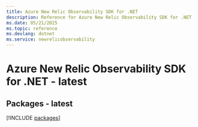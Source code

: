 ```yaml
---
title: Azure New Relic Observability SDK for .NET
description: Reference for Azure New Relic Observability SDK for .NET
ms.date: 05/21/2025
ms.topic: reference
ms.devlang: dotnet
ms.service: newrelicobservability
---
```

# Azure New Relic Observability SDK for .NET - latest
## Packages - latest
[!INCLUDE [packages](new-relic-observability-index.md)]